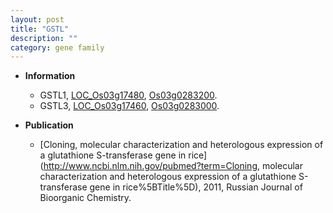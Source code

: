 ```yaml
---
layout: post
title: "GSTL"
description: ""
category: gene family
---
```


* **Information**  
    + GSTL1, [LOC_Os03g17480](http://rice.uga.edu/cgi-bin/ORF_infopage.cgi?orf=LOC_Os03g17480), [Os03g0283200](https://rapdb.dna.affrc.go.jp/locus/?name=Os03g0283200).
    + GSTL3, [LOC_Os03g17460](http://rice.uga.edu/cgi-bin/ORF_infopage.cgi?orf=LOC_Os03g17460), [Os03g0283000](https://rapdb.dna.affrc.go.jp/locus/?name=Os03g0283000).

* **Publication**  
    + [Cloning, molecular characterization and heterologous expression of a glutathione S-transferase gene in rice](http://www.ncbi.nlm.nih.gov/pubmed?term=Cloning, molecular characterization and heterologous expression of a glutathione S-transferase gene in rice%5BTitle%5D), 2011, Russian Journal of Bioorganic Chemistry.


